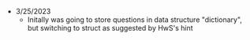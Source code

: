 

- 3/25/2023
    - Initally was going to store questions in data structure "dictionary", but switching to struct as suggested by HwS's hint
